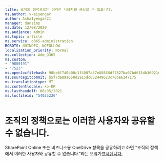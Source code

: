 ```yaml
---
title: 조직의 정책으로는 이러한 사용자와 공유할 수 없습니다.
ms.author: v-aiyengar
author: AshaIyengar21
manager: dansimp
ms.date: 12/08/2020
ms.audience: Admin
ms.topic: article
ms.service: o365-administration
ROBOTS: NOINDEX, NOFOLLOW
localization_priority: Normal
ms.collection: Adm_O365
ms.custom:
- "9000191"
- "7523"
ms.openlocfilehash: 90be6f740a00c1f4007a37e80888df7827ba07bd615db36921ee8f01cc5ea05c
ms.sourcegitcommit: b5f7da89a650d2915dc652449623c78be6247175
ms.translationtype: MT
ms.contentlocale: ko-KR
ms.lasthandoff: 08/05/2021
ms.locfileid: "54025220"
---
```

# <a name="organizations-policies-do-not-allow-you-to-share-with-these-users"></a>조직의 정책으로는 이러한 사용자와 공유할 수 없습니다.

SharePoint Online 또는 비즈니스용 OneDrive 항목을 공유하려고 하면 "조직의 정책에서 이러한 사용자와 공유할 수 없습니다."라는 오류가[표시됩니다.](https://docs.microsoft.com/sharepoint/troubleshoot/sharing-and-permissions/organization-policies-do-not-allow-you-to-share-with-users-error)
